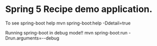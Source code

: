 # Spring 5 Recipe demo application.

To see spring-boot help
mvn spring-boot:help -Ddetail=true

Running spring-boot in debug mode!!
mvn spring-boot:run -Drun.arguments=--debug